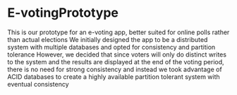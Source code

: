 # E-votingPrototype


This is our prototype for an e-voting app, better suited for online polls rather than actual elections
We initially designed the app to be a distributed system with multiple databases and opted for consistency and partition tolerance
However, we decided that since voters will only do distinct writes to the system and the results are displayed at the end of the voting period,
there is no need for strong consistency and instead we took advantage of ACID databases to create a highly available partition tolerant system with eventual consistency
